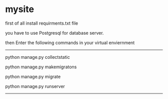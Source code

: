 # mysite

first of all install requirments.txt file 

you have to use Postgresql for database server.

then Enter the following commands in your virtual enviernment

*****

python manage.py collectstatic

python manage.py makemigratons

python manage.py migrate

python manage.py runserver

******
